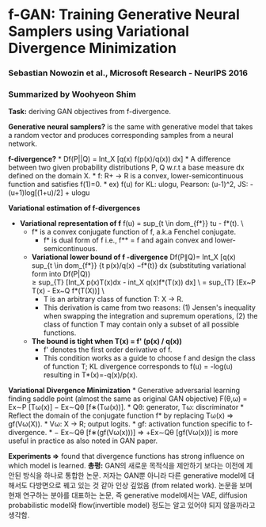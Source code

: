 # f-GAN: Training Generative Neural Samplers using Variational Divergence Minimization
### Sebastian Nowozin et al., Microsoft Research - NeurIPS 2016
### Summarized by Woohyeon Shim

**Task:** deriving GAN objectives from f-divergence.

**Generative neural samplers?** is the same with generative model that takes a random vector and produces corresponding samples from a neural network.

**f-divergence?**
	* Df(P||Q) = Int_X [q(x) f(p(x)/q(x)) dx]
	* A difference between two given probability distributions P, Q w.r.t a base measure dx defined on the domain X.
	* f: R+ → R is a convex, lower-semicontinuous function and satisfies f(1)=0.
		* ex) f(u) for KL: ulogu, Pearson: (u-1)^2, JS: -(u+1)log[(1+u)/2] + ulogu
		
**Variational estimation of f-divergences**
  * **Variational representation of f**
	f(u) = sup_{t \in dom_{f*}} tu - f*(t). \
	  * f* is a convex conjugate function of f, a.k.a Fenchel conjugate.
		* f* is dual form of f i.e., f** = f and again convex and lower-semicontinuous.
	* **Variational lower bound of f -divergence**
		Df(P∥Q)= Int_X [q(x) sup_{t \in dom_{f*}} {t p(x)/q(x) −f*(t)} dx  (substituting variational form into Df(P|Q)) \
		≥ sup_{T} [Int_X p(x)T(x)dx - int_X q(x)f*(T(x)) dx] \ 
		= sup_{T} [Ex~P T(x) - Ex~Q f*(T(X))] \ 
		* T is an arbitrary class of function T: X → R.
		* This derivation is came from two reasons: (1) Jensen's inequality when swapping the integration and supremum operations, (2) the class of function T may contain only a subset of all possible functions.
	* **The bound is tight when T(x) = f' (p(x) / q(x))**
		* f' denotes the first order derivative of f.
		* This condition works as a guide to choose f and design the class of function T; KL divergence corresponds to f(u) = -log(u) resulting in T*(x)=-q(x)/p(x).
		
**Variational Divergence Minimization**
	* Generative adversarial learning finding saddle point (almost the same as original GAN objective)
		F(θ,ω) = Ex∼P [Tω(x)] − Ex∼Qθ [f∗(Tω(x))].
		* Qθ: generator, Tω: discriminator
	* Reflect the domain of the conjugate function f* by replacing Tω(x) ⇒ gf(Vω(X)).
		* Vω: X → R; output logits.
		* gf: activation function specific to f-divergence.
	* − Ex∼Qθ [f∗(gf(Vω(x)))] ⇒ +Ex∼Qθ [gf(Vω(x))] is more useful in practice as also noted in GAN paper.
		
**Experiments ⇒** found that divergence functions has strong influence on which model is learned.
**총평:** GAN의 새로운 목적식을 제안하기 보다는 이전에 제안된 방식을 하나로 통합한 논문. 저자는 GAN뿐 아니라 다른 generative model에 대해서도 다방면으로 꿰고 있는 것 같아 인상 깊었음 (from related work). 논문을 보며 현재 연구하는 분야를 대표하는 논문, 즉 generative model에서는 VAE, diffusion probabilistic model와 flow(invertible model) 정도는 알고 있어야 되지 않을까라고 생각함.
